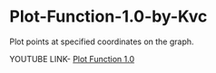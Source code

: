 # Plot-Function-1.0-by-Kvc
Plot points at specified coordinates on the graph.

YOUTUBE LINK- [Plot Function 1.0](https://www.youtube.com/watch?v=eri4mzObFVc)
